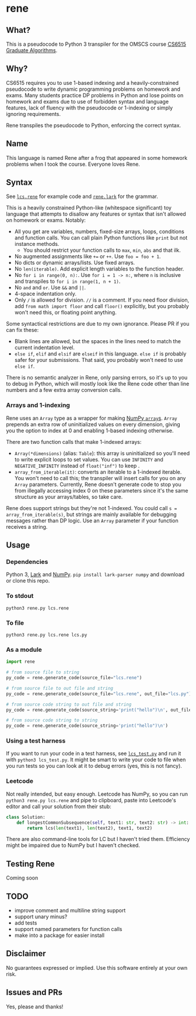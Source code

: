 # rene

## What?

This is a pseudocode to Python 3 transpiler for the OMSCS course [CS6515 Graduate Algorithms](http://omscs.wikidot.com/courses:cs6515).

## Why?

CS6515 requires you to use 1-based indexing and a heavily-constrained pseudocode to write dynamic programming problems on homework and exams. Many students practice DP problems in Python and lose points on homework and exams due to use of forbidden syntax and language features, lack of fluency with the pseudocode or 1-indexing or simply ignoring requirements.

Rene transpiles the pseudocode to Python, enforcing the correct syntax.

## Name

This language is named Rene after a frog that appeared in some homework problems when I took the course. Everyone loves Rene.

## Syntax

See [`lcs.rene`](lcs.rene) for example code and [`rene.lark`](rene.lark) for the grammar.

This is a heavily constrained Python-like (whitespace significant) toy language that attempts to disallow any features or syntax that isn't allowed on homework or exams. Notably:

- All you get are variables, numbers, fixed-size arrays, loops, conditions and function calls. You can call plain Python functions like `print` but not instance methods.
  - You should restrict your function calls to `max`, `min`, `abs` and that ilk.
- No augmented assignments like `+=` or `++`. Use `foo = foo + 1`.
- No dicts or dynamic arrays/lists. Use fixed arrays.
- No `len(iterable)`. Add explicit length variables to the function header.
- No `for i in range(0, n):`. Use `for i = 1 -> n:`, where `n` is inclusive and transpiles to `for i in range(1, n + 1)`.
- No `and` and `or`. Use `&&` and `||`.
- 4-space indentation only.
- Only `/` is allowed for division. `//` is a comment. If you need floor division, add `from math import floor` and call `floor()` explicitly, but you probably won't need this, or floating point anything.

Some syntactical restrictions are due to my own ignorance. Please PR if you can fix these:
- Blank lines are allowed, but the spaces in the lines need to match the current indentation level.
- `else if`, `elif` and `elsif` are `elseif` in this language. `else if` is probably safer for your submissions. That said, you probably won't need to use `else if`.

There is no semantic analyzer in Rene, only parsing errors, so it's up to you to debug in Python, which will mostly look like the Rene code other than line numbers and a few extra array conversion calls.

### Arrays and 1-indexing

Rene uses an `Array` type as a wrapper for making [NumPy `array`s](https://numpy.org/doc/stable/reference/generated/numpy.array.html). `Array` prepends an extra row of uninitialized values on every dimension, giving you the option to index at 0 and enabling 1-based indexing otherwise.

There are two function calls that make 1-indexed arrays:
- `Array(*dimensions)` (alias: `Table`): this array is uninitialized so you'll need to write explicit loops to set values. You can use `INFINITY` and `NEGATIVE_INFINITY` instead of `float("inf")` to keep .
- `array_from_iterable(it)`: converts an iterable to a 1-indexed iterable. You won't need to call this; the transpiler will insert calls for you on any `Array` parameters. Currently, Rene doesn't generate code to stop you from illegally accessing index 0 on these parameters since it's the same structure as your arrays/tables, so take care.

Rene does support strings but they're not 1-indexed. You could call `s = array_from_iterable(s)`, but strings are mainly available for debugging messages rather than DP logic. Use an `Array` parameter if your function receives a string.

## Usage

### Dependencies

Python 3, [Lark](https://github.com/lark-parser/lark) and [NumPy](https://numpy.org). `pip install lark-parser numpy` and download or clone this repo.

### To stdout

```
python3 rene.py lcs.rene
```

### To file

```
python3 rene.py lcs.rene lcs.py
```

### As a module

```python
import rene

# from source file to string
py_code = rene.generate_code(source_file="lcs.rene")

# from source file to out file and string
py_code = rene.generate_code(source_file="lcs.rene", out_file="lcs.py")

# from source code string to out file and string
py_code = rene.generate_code(source_string='print("hello")\n', out_file="hello.py")

# from source code string to string
py_code = rene.generate_code(source_string='print("hello")\n')
```

### Using a test harness

If you want to run your code in a test harness, see [`lcs_test.py`](lcs_test.py) and run it with `python3 lcs_test.py`. It might be smart to write your code to file when you run tests so you can look at it to debug errors (yes, this is not fancy).

### Leetcode

Not really intended, but easy enough. Leetcode has NumPy, so you can run `python3 rene.py lcs.rene` and pipe to clipboard, paste into Leetcode's editor and call your solution from their stub:

```python
class Solution:
    def longestCommonSubsequence(self, text1: str, text2: str) -> int:
        return lcs(len(text1), len(text2), text1, text2)
```

There are also command-line tools for LC but I haven't tried them. Efficiency might be impaired due to NumPy but I haven't checked.

## Testing Rene

Coming soon

## TODO

- improve comment and multiline string support
- support unary minus?
- add tests
- support named parameters for function calls
- make into a package for easier install

## Disclaimer

No guarantees expressed or implied. Use this software entirely at your own risk.

## Issues and PRs

Yes, please and thanks!

